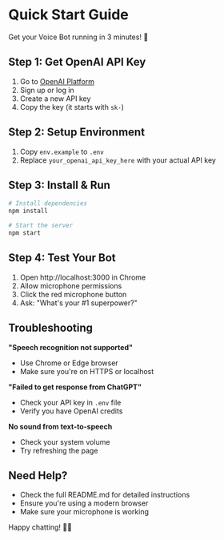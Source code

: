 # Quick Start Guide

Get your Voice Bot running in 3 minutes! 🚀

## Step 1: Get OpenAI API Key
1. Go to [OpenAI Platform](https://platform.openai.com/api-keys)
2. Sign up or log in
3. Create a new API key
4. Copy the key (it starts with `sk-`)

## Step 2: Setup Environment
1. Copy `env.example` to `.env`
2. Replace `your_openai_api_key_here` with your actual API key

## Step 3: Install & Run
```bash
# Install dependencies
npm install

# Start the server
npm start
```

## Step 4: Test Your Bot
1. Open http://localhost:3000 in Chrome
2. Allow microphone permissions
3. Click the red microphone button
4. Ask: "What's your #1 superpower?"

## Troubleshooting

**"Speech recognition not supported"**
- Use Chrome or Edge browser
- Make sure you're on HTTPS or localhost

**"Failed to get response from ChatGPT"**
- Check your API key in `.env` file
- Verify you have OpenAI credits

**No sound from text-to-speech**
- Check your system volume
- Try refreshing the page

## Need Help?
- Check the full README.md for detailed instructions
- Ensure you're using a modern browser
- Make sure your microphone is working

Happy chatting! 🎤🤖 